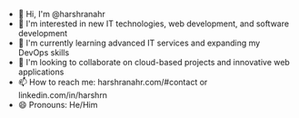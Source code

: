 - 👋 Hi, I'm @harshranahr
- 👀 I'm interested in new IT technologies, web development, and software development
- 🌱 I'm currently learning advanced IT services and expanding my DevOps skills
- 💞️ I'm looking to collaborate on cloud-based projects and innovative web applications
- 📫 How to reach me: harshranahr.com/#contact or linkedin.com/in/harshrn
- 😄 Pronouns: He/Him


